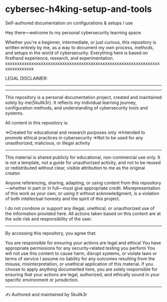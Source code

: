 # cybersec-h4king-setup-and-tools

Self-authored documentation on configurations & setups I use

Hey there—welcome to my personal cybersecurity learning space.

Whether you're a beginner, intermediate, or just curious, this repository is written entirely by me, as a way to document my own process, methods, and setups in the world of cybersecurity. Everything here is based on firsthand experience, research, and experimentation.
xxxxxxxxxxxxxxxxxxxxxxxxxxxxxxxxxxxxxxxxxxxxxxxxxxxxxxxxxxxxxxxxxxxxxxxxxxxxx

LEGAL DISCLAIMER:
____________________
____________________

This repository is a personal documentation project, created and maintained solely by me{5kullk3r}. It reflects my individual learning journey, configuration methods, and understanding of cybersecurity tools and systems.

All content in this repository is:

=>Created for educational and research purposes only
=>Intended to promote ethical practices in cybersecurity
=>Not to be used for any unauthorized, malicious, or illegal activity

_________________________________________________________________________________________________________________________________

This material is shared publicly for educational, non-commercial use only. It is not a template, not a guide for unauthorized activity, and not to be reused or redistributed without clear, visible attribution to me as the original creator.

Anyone referencing, sharing, adapting, or using content from this repository—whether in part or in full—must give appropriate credit.
Misrepresentation of this work as your own, or using it without acknowledgment, is a violation of both intellectual honesty and the spirit of this project.

I do not condone or support any illegal, unethical, or unauthorized use of the information provided here.
All actions taken based on this content are at the sole risk and responsibility of the user.

_________________________________________________________________________________________________________________________________

By accessing this repository, you agree that:

You are responsible for ensuring your actions are legal and ethical
You have appropriate permissions for any security-related testing you perform
You will not use this content to cause harm, disrupt systems, or violate laws or terms of service
I assume no liability for any outcomes resulting from the misuse, misinterpretation, or unethical application of this material.
If you choose to apply anything documented here, you are solely responsible for ensuring that your actions are legal, authorized, and ethically sound in your specific environment or jurisdiction.

________________________________________________________________________________________________________________________________
✍️ Authored and maintained by 5kullk3r
